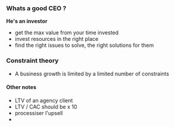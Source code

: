 
### Whats a good CEO ?

**He's an investor**
- get the max value from your time invested
- invest resources in the right place
- find the right issues to solve, the right solutions for them


### Constraint theory
- A business growth is limited by a limited number of constraints

#### Other notes
- LTV of an agency client
- LTV / CAC should be x 10
- processiser l'upsell 
- 

